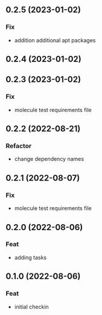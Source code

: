 ## 0.2.5 (2023-01-02)

### Fix

- addition additional apt packages

## 0.2.4 (2023-01-02)

## 0.2.3 (2023-01-02)

### Fix

- molecule test requirements file

## 0.2.2 (2022-08-21)

### Refactor

- change dependency names

## 0.2.1 (2022-08-07)

### Fix

- molecule test requirements file

## 0.2.0 (2022-08-06)

### Feat

- adding tasks

## 0.1.0 (2022-08-06)

### Feat

- initial checkin
